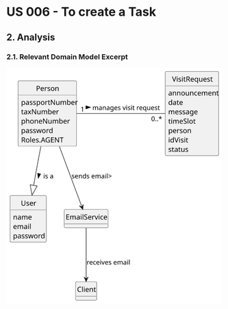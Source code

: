 # US 006 - To create a Task 

## 2. Analysis

### 2.1. Relevant Domain Model Excerpt 
![us016-domain-model.svg](svg%2Fus016-domain-model.svg)

